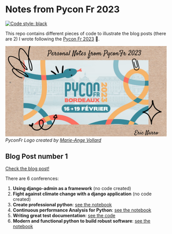# Notes from Pycon Fr 2023

[![Code style: black](https://img.shields.io/badge/code%20style-black-000000.svg)](https://github.com/psf/black)

This repo contains different pieces of code to illustrate the blog posts (there are 2) I wrote following the [Pycon Fr 2023](https://www.pycon.fr/2023/) 🐍.

![pyconfr notes](./input/notes.png) *PyconFr Logo created by [Marie-Ange Vollard](https://www.marieange-vollard.com/)*

## Blog Post number 1

[Check the blog post!](https://medium.com/p/52b1e44214c8)

There are 6 conferences:

1. **Using django-admin as a framework** (no code created)
2. **Fight against climate change with a django application** (no code created)
3. **Create professional python**: [see the notebook](https://github.com/enarroied/notes_from_pyconFr_2023/blob/master/Create%20professional%20python.ipynb)
4. **Continuous performance Analysis for Python**: [see the notebook](https://github.com/enarroied/notes_from_pyconFr_2023/blob/master/Continuous%20performance%20Analysis%20for%20Python.ipynb)
5. **Writing great test documentation**: [see the code](https://github.com/enarroied/notes_from_pyconFr_2023/tree/master/Wrting%20great%20test%20documentation%20-%20Flake8-test-docs) 
6. **Modern and functional python to build robust software**: [see the notebook](https://github.com/enarroied/notes_from_pyconFr_2023/blob/master/Modern%20and%20functional%20python%20to%20build%20robust%20software.ipynb) 

